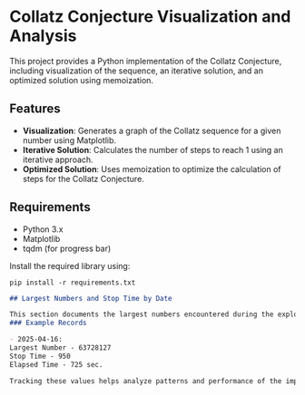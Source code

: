 # Collatz Conjecture Visualization and Analysis

This project provides a Python implementation of the Collatz Conjecture, including visualization of the sequence, an iterative solution, and an optimized solution using memoization.

## Features

- **Visualization**: Generates a graph of the Collatz sequence for a given number using Matplotlib.
- **Iterative Solution**: Calculates the number of steps to reach 1 using an iterative approach.
- **Optimized Solution**: Uses memoization to optimize the calculation of steps for the Collatz Conjecture.

## Requirements

- Python 3.x
- Matplotlib
- tqdm (for progress bar)

Install the required library using:

```pip install -r requirements.txt```

```markdown
## Largest Numbers and Stop Time by Date

This section documents the largest numbers encountered during the exploration of the Collatz Conjecture and the corresponding stop times. The stop time refers to the number of steps required to reach 1 for a given starting number.
### Example Records

- 2025-04-16:
Largest Number - 63728127 
Stop Time - 950
Elapsed Time - 725 sec.

Tracking these values helps analyze patterns and performance of the implemented solutions.
```